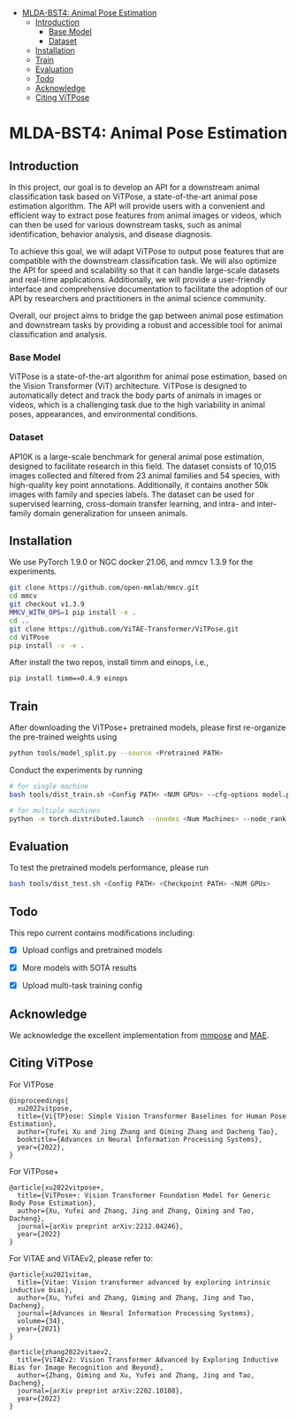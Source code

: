 - [MLDA-BST4: Animal Pose Estimation](#mlda-bst4-animal-pose-estimation)
  - [Introduction](#introduction)
    - [Base Model](#base-model)
    - [Dataset](#dataset)
  - [Installation](#installation)
  - [Train](#train)
  - [Evaluation](#evaluation)
  - [Todo](#todo)
  - [Acknowledge](#acknowledge)
  - [Citing ViTPose](#citing-vitpose)

# MLDA-BST4: Animal Pose Estimation

## Introduction
In this project, our goal is to develop an API for a downstream animal classification task based on ViTPose, a state-of-the-art animal pose estimation algorithm. The API will provide users with a convenient and efficient way to extract pose features from animal images or videos, which can then be used for various downstream tasks, such as animal identification, behavior analysis, and disease diagnosis.

To achieve this goal, we will adapt ViTPose to output pose features that are compatible with the downstream classification task. We will also optimize the API for speed and scalability so that it can handle large-scale datasets and real-time applications. Additionally, we will provide a user-friendly interface and comprehensive documentation to facilitate the adoption of our API by researchers and practitioners in the animal science community.

Overall, our project aims to bridge the gap between animal pose estimation and downstream tasks by providing a robust and accessible tool for animal classification and analysis.

### Base Model
ViTPose is a state-of-the-art algorithm for animal pose estimation, based on the Vision Transformer (ViT) architecture. ViTPose is designed to automatically detect and track the body parts of animals in images or videos, which is a challenging task due to the high variability in animal poses, appearances, and environmental conditions.

### Dataset
AP10K is a large-scale benchmark for general animal pose estimation, designed to facilitate research in this field. The dataset consists of 10,015 images collected and filtered from 23 animal families and 54 species, with high-quality key point annotations. Additionally, it contains another 50k images with family and species labels. The dataset can be used for supervised learning, cross-domain transfer learning, and intra- and inter-family domain generalization for unseen animals.

## Installation

We use PyTorch 1.9.0 or NGC docker 21.06, and mmcv 1.3.9 for the experiments.
```bash
git clone https://github.com/open-mmlab/mmcv.git
cd mmcv
git checkout v1.3.9
MMCV_WITH_OPS=1 pip install -e .
cd ..
git clone https://github.com/ViTAE-Transformer/ViTPose.git
cd ViTPose
pip install -v -e .
```

After install the two repos, install timm and einops, i.e.,
```bash
pip install timm==0.4.9 einops
```

## Train

After downloading the ViTPose+ pretrained models, please first re-organize the pre-trained weights using

```bash
python tools/model_split.py --source <Pretrained PATH>
```

Conduct the experiments by running

```bash
# for single machine
bash tools/dist_train.sh <Config PATH> <NUM GPUs> --cfg-options model.pretrained=<Pretrained PATH> --seed 0

# for multiple machines
python -m torch.distributed.launch --nnodes <Num Machines> --node_rank <Rank of Machine> --nproc_per_node <GPUs Per Machine> --master_addr <Master Addr> --master_port <Master Port> tools/train.py <Config PATH> --cfg-options model.pretrained=<Pretrained PATH> --launcher pytorch --seed 0
```

## Evaluation

To test the pretrained models performance, please run 

```bash
bash tools/dist_test.sh <Config PATH> <Checkpoint PATH> <NUM GPUs>
```

## Todo

This repo current contains modifications including:

- [x] Upload configs and pretrained models

- [x] More models with SOTA results

- [x] Upload multi-task training config

## Acknowledge
We acknowledge the excellent implementation from [mmpose](https://github.com/open-mmlab/mmdetection) and [MAE](https://github.com/facebookresearch/mae).

## Citing ViTPose

For ViTPose

```
@inproceedings{
  xu2022vitpose,
  title={Vi{TP}ose: Simple Vision Transformer Baselines for Human Pose Estimation},
  author={Yufei Xu and Jing Zhang and Qiming Zhang and Dacheng Tao},
  booktitle={Advances in Neural Information Processing Systems},
  year={2022},
}
```

For ViTPose+

```
@article{xu2022vitpose+,
  title={ViTPose+: Vision Transformer Foundation Model for Generic Body Pose Estimation},
  author={Xu, Yufei and Zhang, Jing and Zhang, Qiming and Tao, Dacheng},
  journal={arXiv preprint arXiv:2212.04246},
  year={2022}
}
```

For ViTAE and ViTAEv2, please refer to:
```
@article{xu2021vitae,
  title={Vitae: Vision transformer advanced by exploring intrinsic inductive bias},
  author={Xu, Yufei and Zhang, Qiming and Zhang, Jing and Tao, Dacheng},
  journal={Advances in Neural Information Processing Systems},
  volume={34},
  year={2021}
}

@article{zhang2022vitaev2,
  title={ViTAEv2: Vision Transformer Advanced by Exploring Inductive Bias for Image Recognition and Beyond},
  author={Zhang, Qiming and Xu, Yufei and Zhang, Jing and Tao, Dacheng},
  journal={arXiv preprint arXiv:2202.10108},
  year={2022}
}
```
